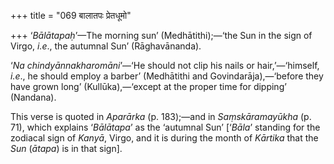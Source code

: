 +++
title = "069 बालातपः प्रेतधूमो"

+++
‘*Bālātapaḥ*’—The morning sun’ (Medhātithi);—‘the Sun in the sign of
Virgo, *i.e*., the autumnal Sun’ (Rāghavānanda).

‘*Na chindyānnakharomāni*’—‘He should not clip his nails or
hair,’—‘himself, *i.e*., he should employ a barber’ (Medhātithi and
Govindarāja),—‘before they have grown long’ (Kullūka),—‘except at the
proper time for dipping’ (Nandana).

This verse is quoted in *Aparārka* (p. 183);—and in *Saṃskāramayūkha*
(p. 71), which explains ‘*Bālātapa*’ as the ‘autumnal Sun’ \[‘*Bāla*’
standing for the zodiacal sign of *Kanyā*, Virgo, and it is during the
month of *Kārtika* that the *Sun* (*ātapa*) is in that sign\].


